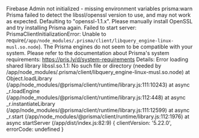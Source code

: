 Firebase Admin not initialized - missing environment variables
prisma:warn Prisma failed to detect the libssl/openssl version to use, and may not work as expected. Defaulting to "openssl-1.1.x".
Please manually install OpenSSL and try installing Prisma again.
Failed to start server: PrismaClientInitializationError: Unable to require(`/app/node_modules/.prisma/client/libquery_engine-linux-musl.so.node`).
The Prisma engines do not seem to be compatible with your system. Please refer to the documentation about Prisma's system requirements: https://pris.ly/d/system-requirements
Details: Error loading shared library libssl.so.1.1: No such file or directory (needed by /app/node_modules/.prisma/client/libquery_engine-linux-musl.so.node)
    at Object.loadLibrary (/app/node_modules/@prisma/client/runtime/library.js:111:10243)
    at async _r.loadEngine (/app/node_modules/@prisma/client/runtime/library.js:112:448)
    at async _r.instantiateLibrary (/app/node_modules/@prisma/client/runtime/library.js:111:12599)
    at async _r.start (/app/node_modules/@prisma/client/runtime/library.js:112:1976)
    at async startServer (/app/dist/index.js:82:9) {
  clientVersion: '5.22.0',
  errorCode: undefined
}